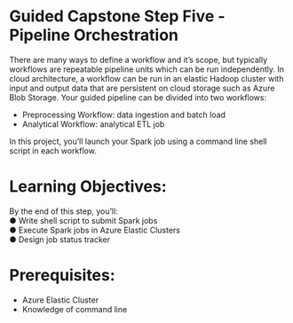 # Guided Capstone Step Five - Pipeline Orchestration <br>

There are many ways to define a workflow and it’s scope, but typically workflows are repeatable
pipeline units which can be run independently. In cloud architecture, a workflow can be run in an
elastic Hadoop cluster with input and output data that are persistent on cloud storage such as
Azure Blob Storage. Your guided pipeline can be divided into two workflows: <br>
- Preprocessing Workflow: data ingestion and batch load <br>
- Analytical Workflow: analytical ETL job <br>


In this project, you’ll launch your Spark job using a command line shell script in each workflow.
# Learning Objectives: <br>
By the end of this step, you’ll: <br>
● Write shell script to submit Spark jobs <br>
● Execute Spark jobs in Azure Elastic Clusters <br>
● Design job status tracker <br>

# Prerequisites: <br>
- Azure Elastic Cluster <br>
- Knowledge of command line <br>
